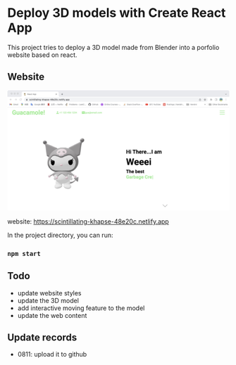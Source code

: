 # Deploy 3D models with Create React App

This project tries to deploy a 3D model made from Blender into a porfolio website based on react.

## Website

![Demo](./public/homepage.jpeg)

website: https://scintillating-khapse-48e20c.netlify.app

In the project directory, you can run:

### `npm start`

## Todo

- update website styles
- update the 3D model
- add interactive moving feature to the model
- update the web content

## Update records

- 0811: upload it to github
